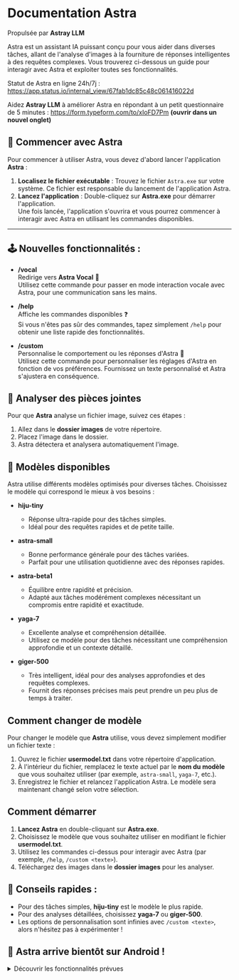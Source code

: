 # Documentation Astra  
Propulsée par **Astray LLM**  

Astra est un assistant IA puissant conçu pour vous aider dans diverses tâches, allant de l'analyse d'images à la fourniture de réponses intelligentes à des requêtes complexes. Vous trouverez ci-dessous un guide pour interagir avec Astra et exploiter toutes ses fonctionnalités.

Statut de Astra en ligne 24h/7j : https://app.status.io/internal_view/67fab1dc85c48c061416022d

Aidez **Astray LLM** à améliorer Astra en répondant à un petit questionnaire de 5 minutes :
https://form.typeform.com/to/xIoFD7Pm **(ouvrir dans un nouvel onglet)**

## 🚀 Commencer avec Astra

Pour commencer à utiliser Astra, vous devez d'abord lancer l'application **Astra** :

1. **Localisez le fichier exécutable** : Trouvez le fichier `Astra.exe` sur votre système. Ce fichier est responsable du lancement de l'application Astra.
2. **Lancez l'application** : Double-cliquez sur **Astra.exe** pour démarrer l'application.  
   Une fois lancée, l'application s'ouvrira et vous pourrez commencer à interagir avec Astra en utilisant les commandes disponibles.

---

## 🕹️ Nouvelles fonctionnalités :

- **/vocal**  
  Redirige vers **Astra Vocal** 🎤  
  Utilisez cette commande pour passer en mode interaction vocale avec Astra, pour une communication sans les mains.

- **/help**  
  Affiche les commandes disponibles ❓  
  Si vous n'êtes pas sûr des commandes, tapez simplement `/help` pour obtenir une liste rapide des fonctionnalités.

- **/custom <texte>**  
  Personnalise le comportement ou les réponses d'Astra 👾  
  Utilisez cette commande pour personnaliser les réglages d'Astra en fonction de vos préférences. Fournissez un texte personnalisé et Astra s'ajustera en conséquence.

## 📁 Analyser des pièces jointes

Pour que **Astra** analyse un fichier image, suivez ces étapes :
1. Allez dans le **dossier images** de votre répertoire.
2. Placez l'image dans le dossier.
3. Astra détectera et analysera automatiquement l'image.

## 🔧 Modèles disponibles

Astra utilise différents modèles optimisés pour diverses tâches. Choisissez le modèle qui correspond le mieux à vos besoins :

- **hiju-tiny**  
  - Réponse ultra-rapide pour des tâches simples.  
  - Idéal pour des requêtes rapides et de petite taille.

- **astra-small**  
  - Bonne performance générale pour des tâches variées.  
  - Parfait pour une utilisation quotidienne avec des réponses rapides.

- **astra-beta1**  
  - Équilibre entre rapidité et précision.  
  - Adapté aux tâches modérément complexes nécessitant un compromis entre rapidité et exactitude.

- **yaga-7**  
  - Excellente analyse et compréhension détaillée.  
  - Utilisez ce modèle pour des tâches nécessitant une compréhension approfondie et un contexte détaillé.

- **giger-500**  
  - Très intelligent, idéal pour des analyses approfondies et des requêtes complexes.  
  - Fournit des réponses précises mais peut prendre un peu plus de temps à traiter.

## Comment changer de modèle

Pour changer le modèle que **Astra** utilise, vous devez simplement modifier un fichier texte :

1. Ouvrez le fichier **usermodel.txt** dans votre répertoire d'application.
2. À l'intérieur du fichier, remplacez le texte actuel par le **nom du modèle** que vous souhaitez utiliser (par exemple, `astra-small`, `yaga-7`, etc.).
3. Enregistrez le fichier et relancez l'application Astra. Le modèle sera maintenant changé selon votre sélection.

## Comment démarrer
1. **Lancez Astra** en double-cliquant sur **Astra.exe**.
2. Choisissez le modèle que vous souhaitez utiliser en modifiant le fichier **usermodel.txt**.
3. Utilisez les commandes ci-dessus pour interagir avec Astra (par exemple, `/help`, `/custom <texte>`).
4. Téléchargez des images dans le **dossier images** pour les analyser.

## 🚀 Conseils rapides :
- Pour des tâches simples, **hiju-tiny** est le modèle le plus rapide.
- Pour des analyses détaillées, choisissez **yaga-7** ou **giger-500**.
- Les options de personnalisation sont infinies avec `/custom <texte>`, alors n'hésitez pas à expérimenter !

## 📱 Astra arrive bientôt sur Android !

<details>
  <summary>Découvrir les fonctionnalités prévues</summary>

La version Android d’Astra est en préparation, et elle s’annonce très 🔥  
Voici ce que tu pourras faire depuis ton téléphone :

- 🎙️ **Contrôle vocal intégré**  
  Parle directement à Astra, il te répond instantanément.

- 📷 **Photo → Réponse IA**  
  Prends une photo (document, objet, écran...) et Astra l’analyse pour te répondre en quelques secondes.

- 📂 **Glisser-déposer & partage de fichiers**  
  Envoie-lui des images ou des fichiers depuis ton smartphone et il te dira ce qu’il voit.

- 🧠 **Mémoire locale**  
  Astra retiendra ce que tu lui dis (si tu actives l’option).

- 🔒 **Mode privé total**  
  Tout reste sur ton téléphone. Aucune donnée ne quitte ton appareil.

- ⚡ **Réactivité ultra rapide**  
  Optimisé pour fonctionner même sur des appareils modestes.

- 🧩 **Personnalisation complète**  
  Change le thème, la voix, les modèles, les plugins... Astra sera **ton IA**.

> 📢 Disponible prochainement en **version bêta**. Tu veux tester en avant-première ?  
**[Préinscris-toi ici](#)** *(ou remplace par un vrai lien plus tard)*

</details>
